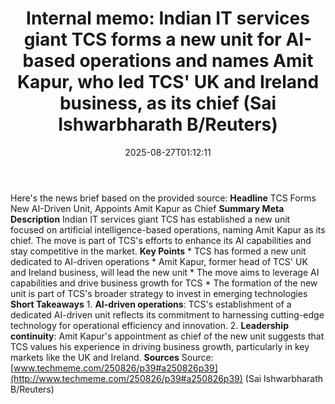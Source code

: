 ﻿---
title: "Internal memo: Indian IT services giant TCS forms a new unit for AI-based operations and names Amit Kapur, who led TCS' UK and Ireland business, as its chief (Sai Ishwarbharath B/Reuters)"
date: "2025-08-27T01:12:11"
category: "Markets"
summary: ""
slug: "internal memo indian it services giant tcs forms a new unit "
source_urls:
  - "http://www.techmeme.com/250826/p39#a250826p39"
seo:
  title: "Internal memo: Indian IT services giant TCS forms a new unit for AI-based operations and names Amit Kapur, who led TCS' UK and Ireland business, as its chief (Sai Ishwarbharath B/Reuters) | Hash n Hedge"
  description: ""
  keywords: ["news", "markets", "brief"]
---
Here's the news brief based on the provided source:  **Headline** TCS Forms New AI-Driven Unit, Appoints Amit Kapur as Chief  **Summary Meta Description** Indian IT services giant TCS has established a new unit focused on artificial intelligence-based operations, naming Amit Kapur as its chief. The move is part of TCS's efforts to enhance its AI capabilities and stay competitive in the market.  **Key Points**  * TCS has formed a new unit dedicated to AI-driven operations * Amit Kapur, former head of TCS' UK and Ireland business, will lead the new unit * The move aims to leverage AI capabilities and drive business growth for TCS * The formation of the new unit is part of TCS's broader strategy to invest in emerging technologies  **Short Takeaways**  1. **AI-driven operations**: TCS's establishment of a dedicated AI-driven unit reflects its commitment to harnessing cutting-edge technology for operational efficiency and innovation. 2. **Leadership continuity**: Amit Kapur's appointment as chief of the new unit suggests that TCS values his experience in driving business growth, particularly in key markets like the UK and Ireland.  **Sources** Source: [www.techmeme.com/250826/p39#a250826p39](http://www.techmeme.com/250826/p39#a250826p39) (Sai Ishwarbharath B/Reuters) 
